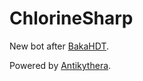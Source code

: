 ﻿# ChlorineSharp

New bot after [BakaHDT](https://github.com/bingling-sama/BakaHDT).

Powered by [Antikythera](https://github.com/ProjectHDS/Antikythera).

